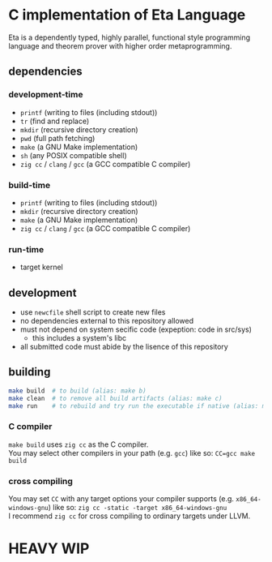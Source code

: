 # C implementation of Eta Language
Eta is a dependently typed, highly parallel, functional style programming language and theorem prover with higher order metaprogramming.

## dependencies
### development-time
- `printf` (writing to files (including stdout))
- `tr` (find and replace)
- `mkdir` (recursive directory creation)
- `pwd` (full path fetching)
- `make` (a GNU Make implementation)
- `sh` (any POSIX compatible shell)
- `zig cc` / `clang` / `gcc` (a GCC compatible C compiler)

### build-time
- `printf` (writing to files (including stdout))
- `mkdir` (recursive directory creation)
- `make` (a GNU Make implementation)
- `zig cc` / `clang` / `gcc` (a GCC compatible C compiler)

### run-time
- target kernel

## development
- use `newcfile` shell script to create new files
- no dependencies external to this repository allowed
- must not depend on system secific code (expeption: code in src/sys)
    - this includes a system's libc
- all submitted code must abide by the lisence of this repository

## building
```bash
make build  # to build (alias: make b)
make clean  # to remove all build artifacts (alias: make c)
make run    # to rebuild and try run the executable if native (alias: make r)
```
### C compiler
`make build` uses `zig cc` as the C compiler.  
You may select other compilers in your path (e.g. `gcc`) like so: `CC=gcc make build`  

### cross compiling
You may set `CC` with any target options your compiler supports (e.g. `x86_64-windows-gnu`) like so: `zig cc -static -target x86_64-windows-gnu`  
I recommend `zig cc` for cross compiling to ordinary targets under LLVM.  

# HEAVY WIP